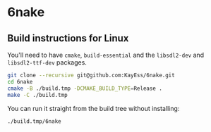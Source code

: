 # 6nake


## Build instructions for Linux

You'll need to have `cmake`, `build-essential` and the `libsdl2-dev` and `libsdl2-ttf-dev` packages.

```bash
git clone --recursive git@github.com:KayEss/6nake.git
cd 6nake
cmake -B ./build.tmp -DCMAKE_BUILD_TYPE=Release .
make -C ./build.tmp
```

You can run it straight from the build tree without installing:

```bash
./build.tmp/6nake
```
